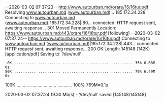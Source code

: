 --2020-03-02 07:37:23--  http://www.autourban.md/orare/16/16tur.pdf
Resolving www.autourban.md (www.autourban.md)... 185.172.34.228
Connecting to www.autourban.md (www.autourban.md)|185.172.34.228|:80... connected.
HTTP request sent, awaiting response... 301 Moved Permanently
Location: https://www.autourban.md:443/orare/16/16tur.pdf [following]
--2020-03-02 07:37:24--  https://www.autourban.md/orare/16/16tur.pdf
Connecting to www.autourban.md (www.autourban.md)|185.172.34.228|:443... connected.
HTTP request sent, awaiting response... 200 OK
Length: 145148 (142K) [application/pdf]
Saving to: ‘/dev/null’

     0K .......... .......... .......... .......... .......... 35% 6.68M 0s
    50K .......... .......... .......... .......... .......... 70% 6.49M 0s
   100K .......... .......... .......... .......... .         100%  769M=0.1s

2020-03-02 07:37:24 (9.30 Mb/s) - ‘/dev/null’ saved [145148/145148]

